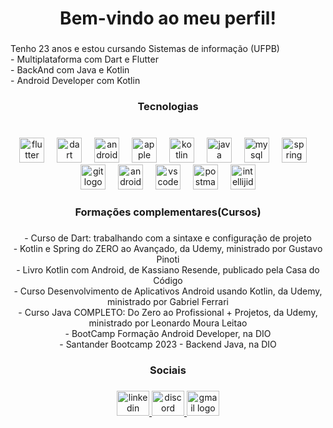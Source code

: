 <h1 align="center">Bem-vindo ao meu perfil!</h1>

###

<p align="left">Tenho 23 anos e estou cursando Sistemas de informação (UFPB)<br>- Multiplataforma com Dart e Flutter<br>- BackAnd com Java e Kotlin<br>- Android Developer com Kotlin</p>

###

<h3 align="center">Tecnologias</h3>

###

<br clear="both">

<div align="center">
  <img src="https://cdn.jsdelivr.net/gh/devicons/devicon/icons/flutter/flutter-original.svg" height="40" alt="flutter logo"  />
  <img width="12" />
  <img src="https://cdn.jsdelivr.net/gh/devicons/devicon/icons/dart/dart-original.svg" height="40" alt="dart logo"  />
  <img width="12" />
  <img src="https://cdn.simpleicons.org/android/3DDC84" height="40" alt="android logo"  />
  <img width="12" />
  <img src="https://img.shields.io/badge/Apple-000000?logo=apple&logoColor=white&style=for-the-badge" height="40" alt="apple logo"  />
  <img width="12" />
  <img src="https://skillicons.dev/icons?i=kotlin" height="40" alt="kotlin logo"  />
  <img width="12" />
  <img src="https://skillicons.dev/icons?i=java" height="40" alt="java logo"  />
  <img width="12" />
  <img src="https://skillicons.dev/icons?i=mysql" height="40" alt="mysql logo"  />
  <img width="12" />
  <img src="https://skillicons.dev/icons?i=spring" height="40" alt="spring logo"  />
  <img width="12" />
  <img src="https://skillicons.dev/icons?i=git" height="40" alt="git logo"  />
  <img width="12" />
  <img src="https://skillicons.dev/icons?i=androidstudio" height="40" alt="androidstudio logo"  />
  <img width="12" />
  <img src="https://skillicons.dev/icons?i=vscode" height="40" alt="vscode logo"  />
  <img width="12" />
  <img src="https://skillicons.dev/icons?i=postman" height="40" alt="postman logo"  />
  <img width="12" />
  <img src="https://skillicons.dev/icons?i=idea" height="40" alt="intellijidea logo"  />
</div>

###

<h3 align="center">Formações complementares(Cursos)</h3>

###

<p align="center">- Curso de Dart: trabalhando com a sintaxe e configuração de projeto<br>- Kotlin e Spring do ZERO ao Avançado, da Udemy, ministrado por Gustavo Pinoti<br>- Livro Kotlin com Android, de Kassiano Resende, publicado pela Casa do Código<br>- Curso Desenvolvimento de Aplicativos Android usando Kotlin, da Udemy, ministrado por Gabriel Ferrari<br>- Curso Java COMPLETO: Do Zero ao Profissional + Projetos, da Udemy, ministrado por Leonardo Moura Leitao<br>- BootCamp Formação Android Developer, na DIO<br>- Santander Bootcamp 2023 - Backend Java, na DIO</p>

###

<h3 align="center">Sociais</h3>

###

<div align="center">
  <a href="https://www.linkedin.com/in/leandro-desenvolvedor/" target="_blank">
    <img src="https://raw.githubusercontent.com/maurodesouza/profile-readme-generator/master/src/assets/icons/social/linkedin/default.svg" width="52" height="40" alt="linkedin logo"  />
  </a>
  <a href="https://discord.gg/URz2qNjd7p" target="_blank">
    <img src="https://raw.githubusercontent.com/maurodesouza/profile-readme-generator/master/src/assets/icons/social/discord/default.svg" width="52" height="40" alt="discord logo"  />
  </a>
  <a href="srl3andromarques@gmail.com" target="_blank">
    <img src="https://raw.githubusercontent.com/maurodesouza/profile-readme-generator/master/src/assets/icons/social/gmail/default.svg" width="52" height="40" alt="gmail logo"  />
  </a>
</div>

###
